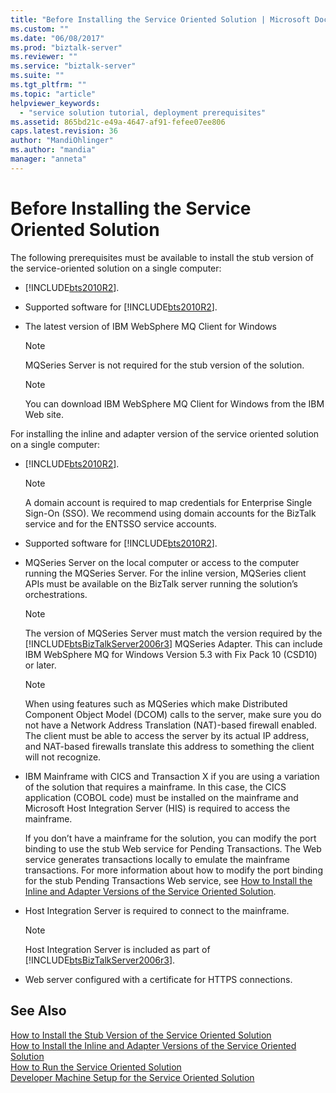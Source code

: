 ```yaml
---
title: "Before Installing the Service Oriented Solution | Microsoft Docs"
ms.custom: ""
ms.date: "06/08/2017"
ms.prod: "biztalk-server"
ms.reviewer: ""
ms.service: "biztalk-server"
ms.suite: ""
ms.tgt_pltfrm: ""
ms.topic: "article"
helpviewer_keywords: 
  - "service solution tutorial, deployment prerequisites"
ms.assetid: 865bd21c-e49a-4647-af91-fefee07ee806
caps.latest.revision: 36
author: "MandiOhlinger"
ms.author: "mandia"
manager: "anneta"
---
```

# Before Installing the Service Oriented Solution
The following prerequisites must be available to install the stub version of the service-oriented solution on a single computer:  
  
-   [!INCLUDE[bts2010R2](../includes/bts2010r2-md.md)].  
  
-   Supported software for [!INCLUDE[bts2010R2](../includes/bts2010r2-md.md)].  
  
-   The latest version of IBM WebSphere MQ Client for Windows  
  
    > [!NOTE]
    >  MQSeries Server is not required for the stub version of the solution.  
  
    > [!NOTE]
    >  You can download IBM WebSphere MQ Client for Windows from the IBM Web site.  
  
 For installing the inline and adapter version of the service oriented solution on a single computer:  
  
-   [!INCLUDE[bts2010R2](../includes/bts2010r2-md.md)].  
  
    > [!NOTE]
    >  A domain account is required to map credentials for Enterprise Single Sign-On (SSO). We recommend using domain accounts for the BizTalk service and for the ENTSSO service accounts.  
  
-   Supported software for [!INCLUDE[bts2010R2](../includes/bts2010r2-md.md)].  
  
-   MQSeries Server on the local computer or access to the computer running the MQSeries Server. For the inline version, MQSeries client APIs must be available on the BizTalk server running the solution’s orchestrations.  
  
    > [!NOTE]
    >  The version of MQSeries Server must match the version required by the [!INCLUDE[btsBizTalkServer2006r3](../includes/btsbiztalkserver2006r3-md.md)] MQSeries Adapter. This can include IBM WebSphere MQ for Windows Version 5.3 with Fix Pack 10 (CSD10) or later.  
  
    > [!NOTE]
    >  When using features such as MQSeries which make Distributed Component Object Model (DCOM) calls to the server, make sure you do not have a Network Address Translation (NAT)-based firewall enabled. The client must be able to access the server by its actual IP address, and NAT-based firewalls translate this address to something the client will not recognize.  
  
-   IBM Mainframe with CICS and Transaction X if you are using a variation of the solution that requires a mainframe. In this case, the CICS application (COBOL code) must be installed on the mainframe and Microsoft Host Integration Server (HIS) is required to access the mainframe.  
  
     If you don’t have a mainframe for the solution, you can modify the port binding to use the stub Web service for Pending Transactions. The Web service generates transactions locally to emulate the mainframe transactions. For more information about how to modify the port binding for the stub Pending Transactions Web service, see [How to Install the Inline and Adapter Versions of the Service Oriented Solution](../core/how-to-install-the-inline-and-adapter-versions-of-the-service-oriented-solution.md).  
  
-   Host Integration Server is required to connect to the mainframe.  
  
    > [!NOTE]
    >  Host Integration Server is included as part of [!INCLUDE[btsBizTalkServer2006r3](../includes/btsbiztalkserver2006r3-md.md)].  
  
-   Web server configured with a certificate for HTTPS connections.  
  
## See Also  
 [How to Install the Stub Version of the Service Oriented Solution](../core/how-to-install-the-stub-version-of-the-service-oriented-solution.md)   
 [How to Install the Inline and Adapter Versions of the Service Oriented Solution](../core/how-to-install-the-inline-and-adapter-versions-of-the-service-oriented-solution.md)   
 [How to Run the Service Oriented Solution](../core/how-to-run-the-service-oriented-solution.md)   
 [Developer Machine Setup for the Service Oriented Solution](../core/developer-machine-setup-for-the-service-oriented-solution.md)